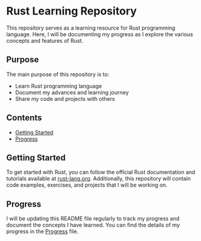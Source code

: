 # Rust Learning Repository

This repository serves as a learning resource for Rust programming language. Here, I will be documenting my progress as I explore the various concepts and features of Rust.

## Purpose

The main purpose of this repository is to:

- Learn Rust programming language
- Document my advances and learning journey
- Share my code and projects with others


## Contents

- [Getting Started](#getting-started)
- [Progress](#progress)

## Getting Started

To get started with Rust, you can follow the official Rust documentation and tutorials available at [rust-lang.org](https://www.rust-lang.org/). Additionally, this repository will contain code examples, exercises, and projects that I will be working on.

## Progress

I will be updating this README file regularly to track my progress and document the concepts I have learned. You can find the details of my progress in the [Progress](./PROGRESS.md) file.
